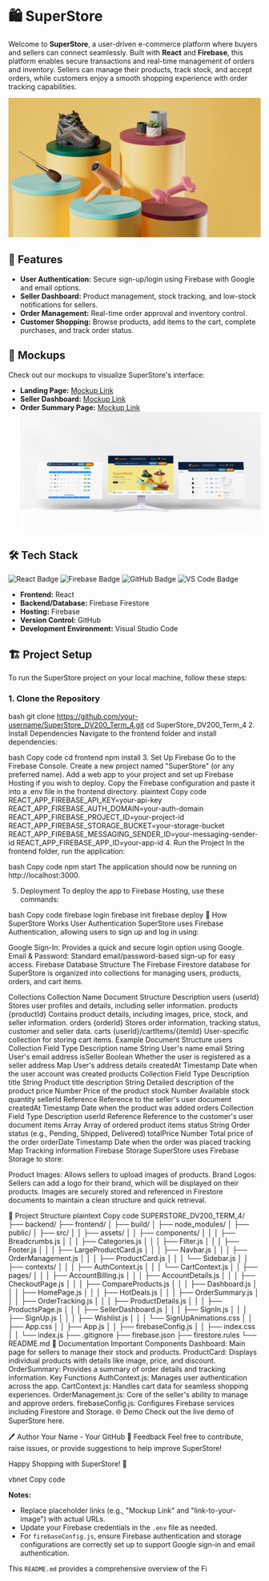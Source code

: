 # 🛍️ SuperStore

Welcome to **SuperStore**, a user-driven e-commerce platform where buyers and sellers can connect seamlessly. Built with **React** and **Firebase**, this platform enables secure transactions and real-time management of orders and inventory. Sellers can manage their products, track stock, and accept orders, while customers enjoy a smooth shopping experience with order tracking capabilities.

![SuperStore Banner](./frontend/src/assets/Background.png)

## 🚀 Features

- **User Authentication:** Secure sign-up/login using Firebase with Google and email options.
- **Seller Dashboard:** Product management, stock tracking, and low-stock notifications for sellers.
- **Order Management:** Real-time order approval and inventory control.
- **Customer Shopping:** Browse products, add items to the cart, complete purchases, and track order status.

## 📸 Mockups

Check out our mockups to visualize SuperStore's interface:

- **Landing Page:** [Mockup Link](/frontend/src/assets/ScreenShot1.png)
- **Seller Dashboard:** [Mockup Link](/frontend/src/assets/ScreenShot2.png)
- **Order Summary Page:** [Mockup Link](/frontend/src/assets/ScreenShot3.png)
![SuperStore Banner](./frontend/src/assets/192.png)

## 🛠️ Tech Stack

![React Badge](https://img.shields.io/badge/React-20232A?style=for-the-badge&logo=react&logoColor=61DAFB)
![Firebase Badge](https://img.shields.io/badge/Firebase-FFCA28?style=for-the-badge&logo=firebase&logoColor=white)
![GitHub Badge](https://img.shields.io/badge/GitHub-181717?style=for-the-badge&logo=github&logoColor=white)
![VS Code Badge](https://img.shields.io/badge/VS%20Code-007ACC?style=for-the-badge&logo=visual-studio-code&logoColor=white)


- **Frontend:** React
- **Backend/Database:** Firebase Firestore
- **Hosting:** Firebase
- **Version Control:** GitHub
- **Development Environment:** Visual Studio Code

## 🏗️ Project Setup

To run the SuperStore project on your local machine, follow these steps:

### 1. Clone the Repository

bash
git clone https://github.com/your-username/SuperStore_DV200_Term_4.git
cd SuperStore_DV200_Term_4
2. Install Dependencies
Navigate to the frontend folder and install dependencies:

bash
Copy code
cd frontend
npm install
3. Set Up Firebase
Go to the Firebase Console.
Create a new project named "SuperStore" (or any preferred name).
Add a web app to your project and set up Firebase Hosting if you wish to deploy.
Copy the Firebase configuration and paste it into a .env file in the frontend directory.
plaintext
Copy code
REACT_APP_FIREBASE_API_KEY=your-api-key
REACT_APP_FIREBASE_AUTH_DOMAIN=your-auth-domain
REACT_APP_FIREBASE_PROJECT_ID=your-project-id
REACT_APP_FIREBASE_STORAGE_BUCKET=your-storage-bucket
REACT_APP_FIREBASE_MESSAGING_SENDER_ID=your-messaging-sender-id
REACT_APP_FIREBASE_APP_ID=your-app-id
4. Run the Project
In the frontend folder, run the application:

bash
Copy code
npm start
The application should now be running on http://localhost:3000.

5. Deployment
To deploy the app to Firebase Hosting, use these commands:

bash
Copy code
firebase login
firebase init
firebase deploy
🔄 How SuperStore Works
User Authentication
SuperStore uses Firebase Authentication, allowing users to sign up and log in using:

Google Sign-In: Provides a quick and secure login option using Google.
Email & Password: Standard email/password-based sign-up for easy access.
Firebase Database Structure
The Firebase Firestore database for SuperStore is organized into collections for managing users, products, orders, and cart items.

Collections
Collection Name	Document Structure	Description
users	{userId}	Stores user profiles and details, including seller information.
products	{productId}	Contains product details, including images, price, stock, and seller information.
orders	{orderId}	Stores order information, tracking status, customer and seller data.
carts	{userId}/cartItems/{itemId}	User-specific collection for storing cart items.
Example Document Structure
users Collection
Field	Type	Description
name	String	User's name
email	String	User's email address
isSeller	Boolean	Whether the user is registered as a seller
address	Map	User's address details
createdAt	Timestamp	Date when the user account was created
products Collection
Field	Type	Description
title	String	Product title
description	String	Detailed description of the product
price	Number	Price of the product
stock	Number	Available stock quantity
sellerId	Reference	Reference to the seller's user document
createdAt	Timestamp	Date when the product was added
orders Collection
Field	Type	Description
userId	Reference	Reference to the customer's user document
items	Array	Array of ordered product items
status	String	Order status (e.g., Pending, Shipped, Delivered)
totalPrice	Number	Total price of the order
orderDate	Timestamp	Date when the order was placed
tracking	Map	Tracking information
Firebase Storage
SuperStore uses Firebase Storage to store:

Product Images: Allows sellers to upload images of products.
Brand Logos: Sellers can add a logo for their brand, which will be displayed on their products.
Images are securely stored and referenced in Firestore documents to maintain a clean structure and quick retrieval.

📂 Project Structure
plaintext
Copy code
SUPERSTORE_DV200_TERM_4/
├── backend/
├── frontend/
│   ├── build/
│   ├── node_modules/
│   ├── public/
│   ├── src/
│   │   ├── assets/
│   │   ├── components/
│   │   │   ├── Breadcrumbs.js
│   │   │   ├── Categories.js
│   │   │   ├── Filter.js
│   │   │   ├── Footer.js
│   │   │   ├── LargeProductCard.js
│   │   │   ├── Navbar.js
│   │   │   ├── OrderManagement.js
│   │   │   ├── ProductCard.js
│   │   │   └── Sidebar.js
│   │   ├── contexts/
│   │   │   ├── AuthContext.js
│   │   │   └── CartContext.js
│   │   ├── pages/
│   │   │   ├── AccountBilling.js
│   │   │   ├── AccountDetails.js
│   │   │   ├── CheckoutPage.js
│   │   │   ├── CompareProducts.js
│   │   │   ├── Dashboard.js
│   │   │   ├── HomePage.js
│   │   │   ├── HotDeals.js
│   │   │   ├── OrderSummary.js
│   │   │   ├── OrderTracking.js
│   │   │   ├── ProductDetails.js
│   │   │   ├── ProductsPage.js
│   │   │   ├── SellerDashboard.js
│   │   │   ├── SignIn.js
│   │   │   ├── SignUp.js
│   │   │   ├── Wishlist.js
│   │   │   └── SignUpAnimations.css
│   │   ├── App.css
│   │   ├── App.js
│   │   ├── firebaseConfig.js
│   │   ├── index.css
│   │   └── index.js
├── .gitignore
├── firebase.json
├── firestore.rules
└── README.md
📖 Documentation
Important Components
Dashboard: Main page for sellers to manage their stock and products.
ProductCard: Displays individual products with details like image, price, and discount.
OrderSummary: Provides a summary of order details and tracking information.
Key Functions
AuthContext.js: Manages user authentication across the app.
CartContext.js: Handles cart data for seamless shopping experiences.
OrderManagement.js: Core of the seller's ability to manage and approve orders.
firebaseConfig.js: Configures Firebase services including Firestore and Storage.
🌐 Demo
Check out the live demo of SuperStore here.

🖊️ Author
Your Name - Your GitHub
💬 Feedback
Feel free to contribute, raise issues, or provide suggestions to help improve SuperStore!

Happy Shopping with SuperStore! 🎉

vbnet
Copy code

**Notes:**

- Replace placeholder links (e.g., "Mockup Link" and "link-to-your-image") with actual URLs.
- Update your Firebase credentials in the `.env` file as needed.
- For `firebaseConfig.js`, ensure Firebase authentication and storage configurations are correctly set up to support Google sign-in and email authentication.

This `README.md` provides a comprehensive overview of the Fi
